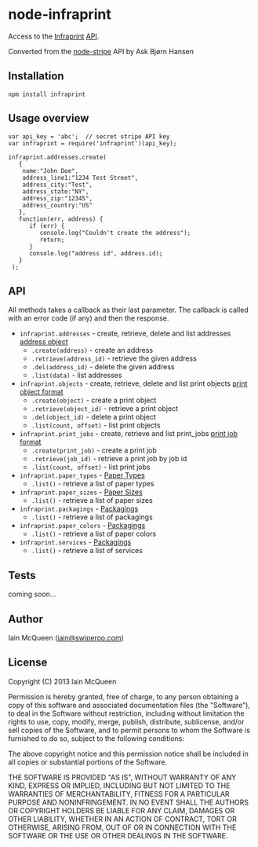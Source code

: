 # node-infraprint

Access to the [Infraprint](https://infraprint.com/) [API](https://www.infraprint.com/docs).

Converted from the [node-stripe](https://github.com/abh/node-stripe) API by Ask Bjørn Hansen

## Installation

`npm install infraprint`

## Usage overview


    var api_key = 'abc';  // secret stripe API key
    var infraprint = require('infraprint')(api_key);

    infraprint.addresses.create(
       { 
		name:"John Doe",
		address_line1:"1234 Test Street",
		address_city:"Test",
		address_state:"NY",
		address_zip:"12345",
		address_country:"US"
	   },
       function(err, address) {
          if (err) {
             console.log("Couldn't create the address");
             return;
          }
          console.log("address id", address.id);
       }
     );


## API

All methods takes a callback as their last parameter. The callback is
called with an error code (if any) and then the response.

* `infraprint.addresses` - create, retrieve, delete and list addresses [address object](https://www.infraprint.com/docs#addresses)
   * `.create(address)` - create an address
   * `.retrieve(address_id)` - retrieve the given address
   * `.del(address_id)` - delete the given address
   * `.list(data)` - list addresses
* `infraprint.objects` - create, retrieve, delete and list print objects [print object format](https://www.infraprint.com/docs#objects)
   * `.create(object)` - create a print object
   * `.retrieve(object_id)` - retrieve a print object
   * `.del(object_id)` - delete a print object
   * `.list(count, offset)` - list print objects
* `infraprint.print_jobs` - create, retrieve and list print_jobs [print job format](https://www.infraprint.com/docs#jobs)
   * `.create(print_job)` - create a print job
   * `.retrieve(job_id)` - retrieve a print job by job id
   * `.list(count, offset)` - list print jobs
* `infraprint.paper_types` - [Paper Types](https://www.infraprint.com/docs#paper_types)
   * `.list()` - retrieve a list of paper types
* `infraprint.paper_sizes` - [Paper Sizes](https://www.infraprint.com/docs#paper_sizes)
   * `.list()` - retrieve a list of paper sizes
* `infraprint.packagings` - [Packagings](https://www.infraprint.com/docs#packagings)
   * `.list()` - retrieve a list of packagings
* `infraprint.paper_colors` - [Packagings](https://www.infraprint.com/docs#paper_colors)
   * `.list()` - retrieve a list of paper colors
* `infraprint.services` - [Packagings](https://www.infraprint.com/docs#services)
   * `.list()` - retrieve a list of services

## Tests

coming soon...

## Author

Iain McQueen (iain@swiperoo.com)

## License

Copyright (C) 2013 Iain McQueen

Permission is hereby granted, free of charge, to any person obtaining a copy
of this software and associated documentation files (the "Software"), to deal
in the Software without restriction, including without limitation the rights
to use, copy, modify, merge, publish, distribute, sublicense, and/or sell
copies of the Software, and to permit persons to whom the Software is
furnished to do so, subject to the following conditions:

The above copyright notice and this permission notice shall be included in
all copies or substantial portions of the Software.

THE SOFTWARE IS PROVIDED "AS IS", WITHOUT WARRANTY OF ANY KIND, EXPRESS OR
IMPLIED, INCLUDING BUT NOT LIMITED TO THE WARRANTIES OF MERCHANTABILITY,
FITNESS FOR A PARTICULAR PURPOSE AND NONINFRINGEMENT. IN NO EVENT SHALL THE
AUTHORS OR COPYRIGHT HOLDERS BE LIABLE FOR ANY CLAIM, DAMAGES OR OTHER
LIABILITY, WHETHER IN AN ACTION OF CONTRACT, TORT OR OTHERWISE, ARISING FROM,
OUT OF OR IN CONNECTION WITH THE SOFTWARE OR THE USE OR OTHER DEALINGS IN
THE SOFTWARE.
